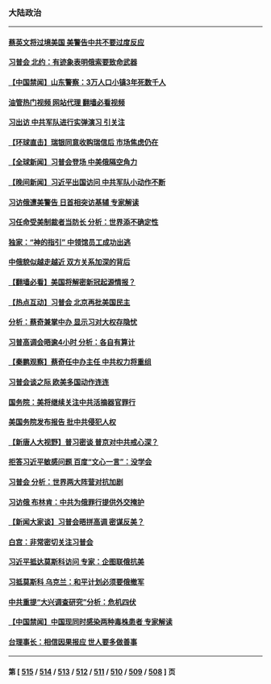 ### 大陆政治
---
#### [蔡英文将过境美国 美警告中共不要过度反应](../../pages/ncid277/n13955292.md?03220045) 
#### [习普会 北约：有迹象表明俄索要致命武器](../../pages/ncid277/n13955283.md?03220045) 
#### [【中国禁闻】山东警察：3万人口小镇3年死数千人](../../pages/ncid277/n13954635.md?03220045) 
#### [油管热门视频 网站代理 翻墙必看视频](http://138.2.39.72:81/youtube.html?epic-marker?03220045)
#### [习出访 中共军队进行实弹演习 引关注](../../pages/ncid277/n13955083.md?03220045) 
#### [【环球直击】瑞银同意收购瑞信后 市场焦虑仍在](../../pages/ncid277/n13954673.md?03220045) 
#### [【全球新闻】习普会登场 中美俄隔空角力](../../pages/ncid277/n13955058.md?03220045) 
#### [【晚间新闻】习近平出国访问 中共军队小动作不断](../../pages/ncid277/n13955059.md?03220045) 
#### [习访俄遭美警告 日首相突访基辅 专家解读](../../pages/ncid277/n13954987.md?03220045) 
#### [习任命受美制裁者当防长 分析：世界添不确定性](../../pages/ncid277/n13954964.md?03220045) 
#### [独家：“神的指引” 中领馆员工成功出逃](../../pages/ncid277/n13953285.md?03220045) 
#### [中俄貌似越走越近 双方关系加深的背后](../../pages/ncid277/n13954919.md?03220045) 
#### [【翻墙必看】美国将解密新冠起源情报？](../../pages/ncid277/n13954808.md?03220045) 
#### [【热点互动】习普会 北京再批美国民主](../../pages/ncid277/n13954705.md?03220045) 
#### [分析：蔡奇兼掌中办 显示习对大权存隐忧](../../pages/ncid277/n13954760.md?03220045) 
#### [习普高调会晤逾4小时 分析：各自有算计](../../pages/ncid277/n13954594.md?03220045) 
#### [【秦鹏观察】蔡奇任中办主任 中共权力将重组](../../pages/ncid277/n13954678.md?03220045) 
#### [习普会谈之际 欧美多国动作连连](../../pages/ncid277/n13954654.md?03220045) 
#### [国务院：美将继续关注中共活摘器官罪行](../../pages/ncid277/n13954656.md?03220045) 
#### [美国务院发布报告 批中共侵犯人权](../../pages/ncid277/n13954646.md?03220045) 
#### [【新唐人大视野】普习密谈 普京对中共戒心深？](../../pages/ncid277/n13954571.md?03220045) 
#### [拒答习近平敏感问题 百度“文心一言”：没学会](../../pages/ncid277/n13954605.md?03220045) 
#### [习普会 分析：世界两大阵营对抗加剧](../../pages/ncid277/n13954620.md?03220045) 
#### [习访俄 布林肯：中共为俄罪行提供外交掩护](../../pages/ncid277/n13954596.md?03220045) 
#### [【新闻大家谈】习普会晤拼高调 密谋反美？](../../pages/ncid277/n13954545.md?03220045) 
#### [白宫：非常密切关注习普会](../../pages/ncid277/n13954585.md?03220045) 
#### [习近平抵达莫斯科访问 专家：企图联俄抗美](../../pages/ncid277/n13954464.md?03220045) 
#### [习抵莫斯科 乌克兰：和平计划必须要俄撤军](../../pages/ncid277/n13954522.md?03220045) 
#### [中共重提“大兴调查研究”分析：危机四伏](../../pages/ncid277/n13954335.md?03220045) 
#### [【中国禁闻】中国现同时感染两种毒株患者 专家解读](../../pages/ncid277/n13954366.md?03220045) 
#### [台理事长：相信因果报应 世人要多做善事](../../pages/ncid277/n13953813.md?03220045) 

---
#### 第 [ [515](./515.md?03220045) / [514](./514.md?03220045) / [513](./513.md?03220045) / [512](./512.md?03220045) / [511](./511.md?03220045) / [510](./510.md?03220045) / [509](./509.md?03220045) / [508](./508.md?03220045) ] 页
